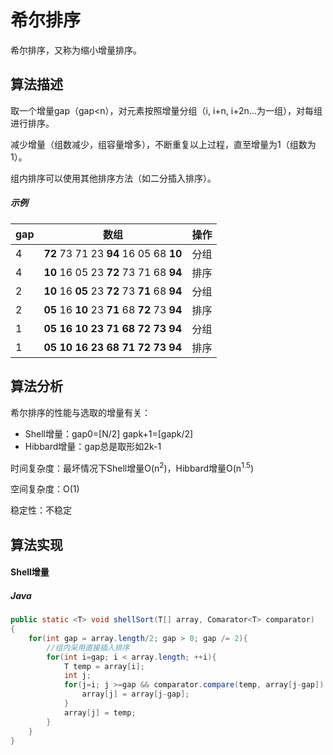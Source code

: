 # 希尔排序

希尔排序，又称为缩小增量排序。

## 算法描述

取一个增量gap（gap<n），对元素按照增量分组（i, i+n, i+2n...为一组），对每组进行排序。

减少增量（组数减少，组容量增多），不断重复以上过程，直至增量为1（组数为1）。

组内排序可以使用其他排序方法（如二分插入排序）。

##### 示例

<table>
	<thead>
		<tr>
		    <th>gap</th>		
		    <th>数组</th>
		    <th>操作</th>
	    </tr>
	</thead>
	<tbody>
    	<tr><td>4</td><td><strong>72</strong> 73 71 23 <strong>94</strong> 16 05 68 <strong>10</strong></td><td>分组</td></tr>
        <tr><td>4</td><td><strong>10</strong> 16 05 23 <strong>72</strong> 73 71 68 <strong>94</strong></td><td>排序</td></tr>
        <tr><td>2</td><td><strong>10</strong> 16 <strong>05</strong> 23 <strong>72</strong> 73 <strong>71</strong> 68 <strong>94</strong></td><td>分组</td></tr>
        <tr><td>2</td><td><strong>05</strong> 16 <strong>10</strong> 23 <strong>71</strong> 68 <strong>72</strong> 73 <strong>94</strong></td><td>排序</td></tr>
        <tr><td>1</td><td><strong>05 16 10 23 71 68 72 73 94</strong></td><td>分组</td></tr>
        <tr><td>1</td><td><strong>05 10 16 23 68 71 72 73 94</strong></td><td>排序</td></tr>
    </tbody>
</table>

## 算法分析
希尔排序的性能与选取的增量有关：

- Shell增量：gap0=[N/2] gapk+1=[gapk/2]
- Hibbard增量：gap总是取形如2k-1

时间复杂度：最坏情况下Shell增量O(n<sup>2</sup>)，Hibbard增量O(n<sup>1.5</sup>)

空间复杂度：O(1)

稳定性：不稳定

## 算法实现

#### Shell增量
##### Java
``` Java
public static <T> void shellSort(T[] array, Comarator<T> comparator)
{
	for(int gap = array.length/2; gap > 0; gap /= 2){
		//组内采用直接插入排序
		for(int i=gap; i < array.length; ++i){
			T temp = array[i];
			int j;
			for(j=i; j >=gap && comparator.compare(temp, array[j-gap]) < 0; j-=gap){
				array[j] = array[j-gap];
			}
			array[j] = temp;
		}
	}
}
```